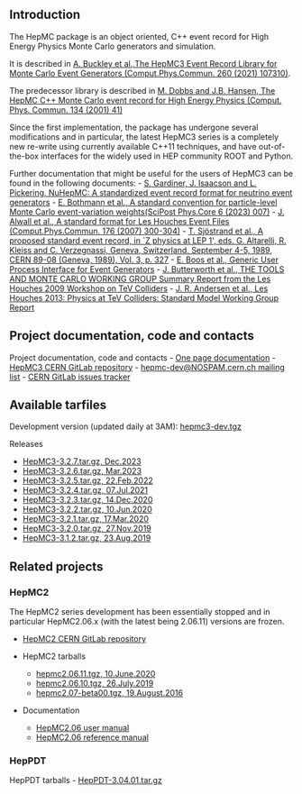 ## Introduction
The HepMC package is an object oriented, C++ event record for High Energy Physics Monte Carlo generators and simulation.
    
It is described in [A. Buckley et al.,The HepMC3 Event Record Library for Monte Carlo Event Generators (Comput.Phys.Commun. 260 (2021) 107310)](https://doi.org/10.1016/j.cpc.2020.107310).

The predecessor library is described in [M. Dobbs and J.B. Hansen,
    The HepMC C++ Monte Carlo event record for High Energy Physics (Comput. Phys. Commun. 134 (2001) 41)](https://doi.org/10.1016/S0010-4655(00)00189-2)
    
Since the first implementation, the package has undergone several modifications and in particular,
    the latest HepMC3 series is a completely new re-write using currently available C++11 techniques,
    and have out-of-the-box interfaces for the widely used in HEP community ROOT and Python.

Further documentation that might be useful for the users of HepMC3 can be found in the following documents:
      - [S. Gardiner, J. Isaacson and L. Pickering, NuHepMC: A standardized event record format for neutrino event generators](https://arxiv.org/abs/2310.13211)
      - [E. Bothmann et al., A standard convention for particle-level Monte Carlo event-variation weights(SciPost Phys.Core 6 (2023) 007)](https://doi.org/10.21468/SciPostPhysCore.6.1.007)</a>
      - [J. Alwall et al., A standard format for Les Houches Event Files (Comput.Phys.Commun. 176 (2007) 300-304)](https://doi.org/10.1016/j.cpc.2006.11.010)
      - [T. Sjöstrand et al., A proposed standard event record, in `Z physics at LEP 1', eds. G. Altarelli, R. Kleiss and C. Verzegnassi, Geneva, Switzerland, September 4-5, 1989, CERN 89-08 (Geneva, 1989), Vol. 3, p. 327](https://inis.iaea.org/collection/NCLCollectionStore/_Public/21/009/21009075.pdf)
      - [E. Boos et al., Generic User Process Interface for Event Generators](http://arxiv.org/abs/hep-ph/0109068)
      - [J. Butterworth et al., THE TOOLS AND MONTE CARLO WORKING GROUP Summary Report from the Les Houches 2009 Workshop on TeV Colliders](http://arxiv.org/abs/1003.1643) 
      - [J. R. Andersen et al., Les Houches 2013: Physics at TeV Colliders: Standard Model Working Group Report](http://arxiv.org/abs/1405.1067)

## Project documentation, code and contacts

Project documentation, code and contacts
      -  [One page documentation](full.md)
      -  [HepMC3 CERN GitLab repository](https://gitlab.cern.ch/hepmc/HepMC3)
      -  [hepmc-dev@NOSPAM.cern.ch mailing list](mailto:hepmc-dev@cern.ch)
      -  [CERN GitLab issues tracker](https://gitlab.cern.ch/hepmc/HepMC3/-/issues)

## Available tarfiles

Development version (updated daily at 3AM): [hepmc3-dev.tgz](releases/hepmc3-dev.tgz)

Releases
   -  [HepMC3-3.2.7.tar.gz, Dec.2023](releases/HepMC3-3.2.7.tar.gz)
   -  [HepMC3-3.2.6.tar.gz, Mar.2023](releases/HepMC3-3.2.6.tar.gz)
   -  [HepMC3-3.2.5.tar.gz, 22.Feb.2022](releases/HepMC3-3.2.5.tar.gz)
   -  [HepMC3-3.2.4.tar.gz, 07.Jul.2021](releases/HepMC3-3.2.4.tar.gz)
   -  [HepMC3-3.2.3.tar.gz, 14.Dec.2020](releases/HepMC3-3.2.3.tar.gz)
   -  [HepMC3-3.2.2.tar.gz, 10.Jun.2020](releases/HepMC3-3.2.2.tar.gz)
   -  [HepMC3-3.2.1.tar.gz, 17.Mar.2020](releases/HepMC3-3.2.1.tar.gz)
   -  [HepMC3-3.2.0.tar.gz, 27.Nov.2019](releases/HepMC3-3.2.0.tar.gz)
   -  [HepMC3-3.1.2.tar.gz, 23.Aug.2019](releases/HepMC3-3.1.2.tar.gz)

## Related projects
    
### HepMC2
The HepMC2 series development has been essentially stopped and in particular
    HepMC2.06.x (with the latest being 2.06.11) versions are frozen. 

   - [HepMC2 CERN GitLab repository](https://gitlab.cern.ch/hepmc/HepMC)    
    
   - HepMC2 tarballs
      - [hepmc2.06.11.tgz, 10.June.2020](releases/hepmc2.06.11.tgz)
      - [hepmc2.06.10.tgz, 26.July.2019](releases/hepmc2.06.10.tgz)
      - [hepmc2.07-beta00.tgz, 19.August.2016](releases/hepmc2.07-beta00.tgz)
    
   - Documentation
      - [HepMC2.06  user manual](releases/HepMC2_user_manual.pdf)
      - [HepMC2.06 reference manual](releases/HepMC2_reference_manual.pdf)

### HepPDT
HepPDT tarballs
      - [HepPDT-3.04.01.tar.gz](releases/HepPDT-3.04.01.tar.gz)

